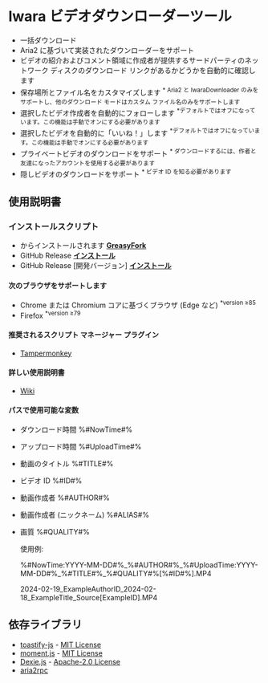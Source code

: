 # Iwara ビデオダウンローダーツール
  * 一括ダウンロード
  * Aria2 に基づいて実装されたダウンローダーをサポート
  * ビデオの紹介およびコメント領域に作成者が提供するサードパーティのネットワーク ディスクのダウンロード リンクがあるかどうかを自動的に確認します
  * 保存場所とファイル名をカスタマイズします <sup>* Aria2 と IwaraDownloader のみをサポートし、他のダウンロード モードはカスタム ファイル名のみをサポートします</sup>
  * 選択したビデオ作成者を自動的にフォローします <sup>*デフォルトではオフになっています。この機能は手動でオンにする必要があります</sup>
  * 選択したビデオを自動的に「いいね！」します <sup>*デフォルトではオフになっています。この機能は手動でオンにする必要があります</sup>
  * プライベートビデオのダウンロードをサポート <sup>* ダウンロードするには、作者と友達になったアカウントを使用する必要があります</sup>
  * 隠しビデオのダウンロードをサポート <sup>* ビデオ ID を知る必要があります</sup>

## 使用説明書

### インストールスクリプト

* からインストールされます
   **[GreasyFork](https://sleazyfork.org/scripts/422239)**
* GitHub Release
   **[インストール](https://github.com/dawn-lc/IwaraDownloadTool/releases/download/latest/IwaraDownloadTool.user.js)**
* GitHub Release \[開発バージョン\]
   **[インストール](https://github.com/dawn-lc/IwaraDownloadTool/releases/download/preview/IwaraDownloadTool.user.js)**

#### 次のブラウザをサポートします

* Chrome または Chromium コアに基づくブラウザ (Edge など) <sup>*version ≥85</sup>
* Firefox <sup>*version ≥79</sup>

#### 推奨されるスクリプト マネージャー プラグイン

* [Tampermonkey](https://www.tampermonkey.net/)

#### 詳しい使用説明書

* [Wiki](https://github.com/dawn-lc/IwaraDownloadTool/wiki)

#### パスで使用可能な変数

* ダウンロード時間 %#NowTime#%
* アップロード時間 %#UploadTime#%
* 動画のタイトル %#TITLE#%
* ビデオ ID %#ID#%
* 動画作成者 %#AUTHOR#%
* 動画作成者 (ニックネーム) %#ALIAS#%
* 画質 %#QUALITY#%

  使用例:

  %\#NowTime:YYYY\-MM\-DD\#%\_%\#AUTHOR\#%\_%\#UploadTime:YYYY\-MM\-DD\#%\_%\#TITLE\#%\_%\#QUALITY\#%\[%\#ID\#%\]\.MP4

  2024\-02\-19\_ExampleAuthorID\_2024\-02\-18\_ExampleTitle\_Source\[ExampleID\]\.MP4

## 依存ライブラリ
- [toastify-js](https://github.com/apvarun/toastify-js) - [MIT License](https://opensource.org/licenses/MIT)
- [moment.js](https://github.com/moment/moment/) - [MIT License](https://opensource.org/licenses/MIT)
- [Dexie.js](https://github.com/dexie/Dexie.js) - [Apache-2.0 License](https://opensource.org/license/apache-2-0)
- [aria2rpc](https://github.com/pboymt/aria2rpc)